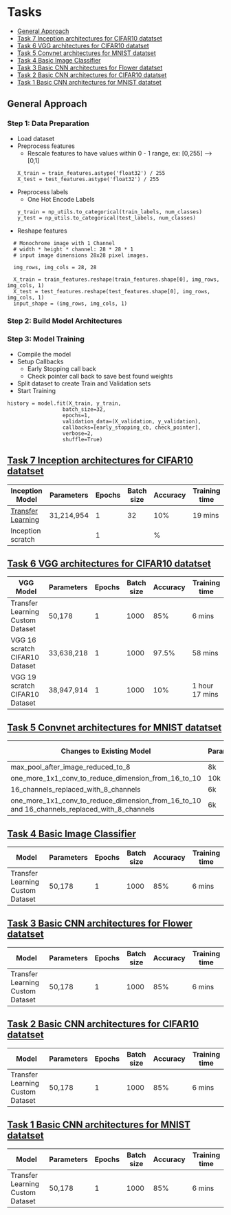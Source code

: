 # Tasks
- [General Approach](#general-approach)
- [Task 7 Inception architectures for CIFAR10 datatset](#task-7-inception-architectures-for-cifar10-datatset)
- [Task 6 VGG architectures for CIFAR10 datatset](#task-6-vgg-architectures-for-cifar10-datatset)
- [Task 5 Convnet architectures for MNIST datatset](#task-5-convnet-architectures-for-mnist-datatset)
- [Task 4 Basic Image Classifier](#task-4-basic-image-classifier)
- [Task 3 Basic CNN architectures for Flower datatset](#task-3-basic-cnn-architectures-for-flower-datatset)
- [Task 2 Basic CNN architectures for CIFAR10 datatset](#task-2-basic-cnn-architectures-for-cifar10-datatset)
- [Task 1 Basic CNN architectures for MNIST datatset](#task-1-basic-cnn-architectures-for-mnist-datatset)

## General Approach
### Step 1: Data Preparation
  - Load dataset
  - Preprocess features
    - Rescale features to have values within 0 - 1 range, ex: [0,255] --> [0,1]
    ```
    X_train = train_features.astype('float32') / 255
    X_test = test_features.astype('float32') / 255
    ```
  - Preprocess labels
    - One Hot Encode Labels
    ```
    y_train = np_utils.to_categorical(train_labels, num_classes)
    y_test = np_utils.to_categorical(test_labels, num_classes)
    ```
  - Reshape features
  ```
    # Monochrome image with 1 Channel
    # width * height * channel: 28 * 28 * 1
    # input image dimensions 28x28 pixel images.

    img_rows, img_cols = 28, 28

    X_train = train_features.reshape(train_features.shape[0], img_rows, img_cols, 1)
    X_test = test_features.reshape(test_features.shape[0], img_rows, img_cols, 1)
    input_shape = (img_rows, img_cols, 1)
  ```
  
### Step 2: Build Model Architectures
  
### Step 3: Model Training
  - Compile the model
  - Setup Callbacks
    - Early Stopping call back
    - Check pointer call back to save best found weights
  - Split dataset to create Train and Validation sets
  - Start Training
  ```
  history = model.fit(X_train, y_train,
                    batch_size=32,
                    epochs=1,
                    validation_data=(X_validation, y_validation),
                    callbacks=[early_stopping_cb, check_pointer],
                    verbose=2,
                    shuffle=True)
  ```
## [Task 7 Inception architectures for CIFAR10 datatset](https://github.com/sbhrwl/ComputerVision/blob/main/src/inception/inception_model_training.py)  
  | Inception Model | Parameters | Epochs | Batch size | Accuracy | Training time |
  | ----------------| ---------- | -------| -----------| -------- | ------------- |
  | [Transfer Learning](https://github.com/sbhrwl/ComputerVision/blob/cf04f951ec58b51f819d93f2a7090425ade7a85a/src/inception/inception_transfer_learning.py) | 31,214,954 | 1 | 32 | 10% | 19 mins
  | Inception scratch |  | 1 |  | % |

## [Task 6 VGG architectures for CIFAR10 datatset](https://github.com/sbhrwl/ComputerVision/blob/main/src/vgg/vgg_model_training.py)
  | VGG Model | Parameters | Epochs | Batch size | Accuracy | Training time |
  | --------- | ---------- | -------| -----------| ---------| ------------- |
  | Transfer Learning Custom Dataset | 50,178 | 1 | 1000 | 85% | 6 mins |
  | VGG 16 scratch CIFAR10 Dataset | 33,638,218 | 1 | 1000 | 97.5% | 58 mins |
  | VGG 19 scratch CIFAR10 Dataset | 38,947,914 | 1 | 1000 |  10% | 1 hour 17 mins |

## [Task 5 Convnet architectures for MNIST datatset](https://github.com/sbhrwl/ComputerVision/blob/main/src/convnet_mnist/convnet_model_training.py)
  | Changes to Existing Model | Parameters | Epochs | Batch size | Accuracy |
  | ------------------------- | ---------- | -------| ---------- | -------- |
  | max_pool_after_image_reduced_to_8 | 8k | 1 | 128 | 92% |
  | one_more_1x1_conv_to_reduce_dimension_from_16_to_10 | 10k | 1 | 128 | 96% |
  | 16_channels_replaced_with_8_channels | 6k | 2 | 128 | 98% |
  | one_more_1x1_conv_to_reduce_dimension_from_16_to_10 and 16_channels_replaced_with_8_channels | 6k | 2 | 128 | 97% | 

## [Task 4 Basic Image Classifier](https://github.com/sbhrwl/ComputerVision/blob/main/src/basic_image_classifier/model_training.py)
  | Model | Parameters | Epochs | Batch size | Accuracy | Training time |
  | ----- | ---------- | -------| -----------| ---------| ------------- |
  | Transfer Learning Custom Dataset | 50,178 | 1 | 1000 | 85% | 6 mins |

## [Task 3 Basic CNN architectures for Flower datatset](https://colab.research.google.com/drive/1bxCs_T6PbcKh7v9FccGUEBj_rOjh861C?usp=sharing)
  | Model | Parameters | Epochs | Batch size | Accuracy | Training time |
  | ----- | ---------- | -------| -----------| ---------| ------------- |
  | Transfer Learning Custom Dataset | 50,178 | 1 | 1000 | 85% | 6 mins |

## [Task 2 Basic CNN architectures for CIFAR10 datatset](https://github.com/sbhrwl/ComputerVision/blob/main/src/basic_cnn_cifar10/model_training.py)
  | Model | Parameters | Epochs | Batch size | Accuracy | Training time |
  | ----- | ---------- | -------| -----------| ---------| ------------- |
  | Transfer Learning Custom Dataset | 50,178 | 1 | 1000 | 85% | 6 mins |

## [Task 1 Basic CNN architectures for MNIST datatset](https://github.com/sbhrwl/ComputerVision/blob/main/src/basic_cnn_mnist/model_training.py)
  | Model | Parameters | Epochs | Batch size | Accuracy | Training time |
  | ----- | ---------- | -------| -----------| ---------| ------------- |
  | Transfer Learning Custom Dataset | 50,178 | 1 | 1000 | 85% | 6 mins |
